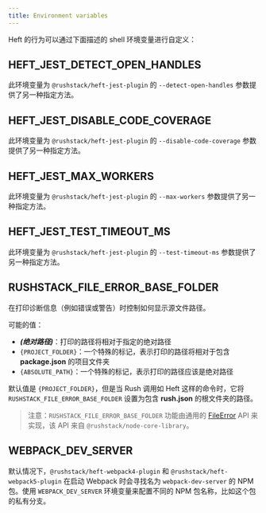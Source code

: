 ```yaml
---
title: Environment variables
---
```


Heft 的行为可以通过下面描述的 shell 环境变量进行自定义：

## HEFT_JEST_DETECT_OPEN_HANDLES

此环境变量为 `@rushstack/heft-jest-plugin` 的 `--detect-open-handles` 参数提供了另一种指定方法。

## HEFT_JEST_DISABLE_CODE_COVERAGE

此环境变量为 `@rushstack/heft-jest-plugin` 的 `--disable-code-coverage` 参数提供了另一种指定方法。

## HEFT_JEST_MAX_WORKERS

此环境变量为 `@rushstack/heft-jest-plugin` 的 `--max-workers` 参数提供了另一种指定方法。

## HEFT_JEST_TEST_TIMEOUT_MS

此环境变量为 `@rushstack/heft-jest-plugin` 的 `--test-timeout-ms` 参数提供了另一种指定方法。

## RUSHSTACK_FILE_ERROR_BASE_FOLDER

在打印诊断信息（例如错误或警告）时控制如何显示源文件路径。

可能的值：

- **_(绝对路径)_**：打印的路径将相对于指定的绝对路径
- `{PROJECT_FOLDER}`：一个特殊的标记，表示打印的路径将相对于包含 **package.json** 的项目文件夹
- `{ABSOLUTE_PATH}`：一个特殊的标记，表示打印的路径应该是绝对路径

默认值是 `{PROJECT_FOLDER}`，但是当 Rush 调用如 Heft 这样的命令时，它将 `RUSHSTACK_FILE_ERROR_BASE_FOLDER` 设置为包含 **rush.json** 的根文件夹的路径。

> 注意：`RUSHSTACK_FILE_ERROR_BASE_FOLDER` 功能由通用的 [FileError](https://api.rushstack.io/pages/node-core-library.fileerror/) API 来实现，该 API 来自 `@rushstack/node-core-library`。

## WEBPACK_DEV_SERVER

默认情况下，`@rushstack/heft-webpack4-plugin` 和 `@rushstack/heft-webpack5-plugin` 在启动 Webpack 时会寻找名为 `webpack-dev-server` 的 NPM 包。使用 `WEBPACK_DEV_SERVER` 环境变量来配置不同的 NPM 包名称，比如这个包的私有分支。
